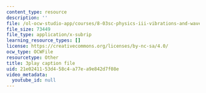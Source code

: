 ```yaml
---
content_type: resource
description: ''
file: /ol-ocw-studio-app/courses/8-03sc-physics-iii-vibrations-and-waves-fall-2016/21e0241153d458c4a77ea9e842d7f08e_RhIh1zw0-BM.vtt
file_size: 73449
file_type: application/x-subrip
learning_resource_types: []
license: https://creativecommons.org/licenses/by-nc-sa/4.0/
ocw_type: OCWFile
resourcetype: Other
title: 3play caption file
uid: 21e02411-53d4-58c4-a77e-a9e842d7f08e
video_metadata:
  youtube_id: null
---
```

